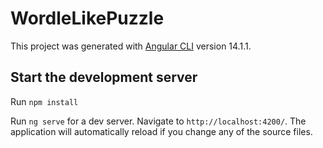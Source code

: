 # WordleLikePuzzle

This project was generated with [Angular CLI](https://github.com/angular/angular-cli) version 14.1.1.

## Start the development server

Run `npm install`

Run `ng serve` for a dev server. Navigate to `http://localhost:4200/`. The application will automatically reload if you change any of the source files.
